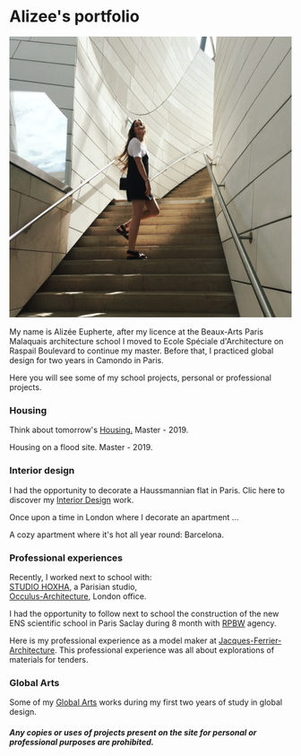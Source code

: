 # Alizee's portfolio


![](archi.png?raw=true)

My name is Alizée Eupherte, after my licence at the Beaux-Arts Paris Malaquais architecture school I moved to Ecole Spéciale d'Architecture on Raspail Boulevard to continue my master.
Before that, I practiced global design for two years in Camondo in Paris. 

Here you will see some of my school projects, personal or professional projects.
                                                                                                                                                                                                                                                              

### Housing

Think about tomorrow's [Housing.](https://alizeeeupherte.github.io/Housing./)
Master - 2019.

Housing on a flood site. 
Master - 2019.
                                                                                                                                 

### Interior design

I had the opportunity to decorate a Haussmannian flat in Paris. Clic here to discover my [Interior Design](https://alizeeeupherte.github.io/Interior-design-/) work.

Once upon a time in London where I decorate an apartment ...

A cozy apartment where it's hot all year round: Barcelona.

                                                                                                                                
### Professional experiences


Recently, I worked next to school with:                                                                                        
[STUDIO HOXHA](https://alizeeeupherte.github.io/STUDIO-HOXHA/), a Parisian studio,                                                
[Occulus-Architecture](https://alizeeeupherte.github.io/Occulus-Architecture/), London office.

 
I had the opportunity to follow next to school the construction of the new ENS scientific school in Paris Saclay during 8 month with [RPBW](https://alizeeeupherte.github.io/RPBW/) agency.


Here is my professional experience as a model maker at [Jacques-Ferrier-Architecture](https://alizeeeupherte.github.io/Jacques-Ferrier-Architecture/).
This professional experience  was all about explorations of materials for tenders.

                                                                                                                                   
### Global Arts

Some of my [Global Arts](https://alizeeeupherte.github.io/Global-Arts/) works during my first two years of study in global design.







##### Any copies or uses of projects present on the site for personal or professional purposes are prohibited.






